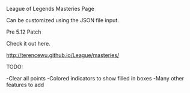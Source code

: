 League of Legends Masteries Page

Can be customized using the JSON file input.

Pre 5.12 Patch

Check it out here.

http://terencewu.github.io/League/masteries/

TODO:

-Clear all points
-Colored indicators to show filled in boxes
-Many other features to add